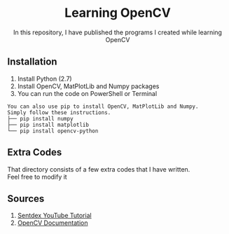 <h1 align="center">Learning OpenCV</h1>
<p align="center">In this repository, I have published the programs I created while learning OpenCV</p>

## Installation
1. Install Python (2.7)
2. Install OpenCV, MatPlotLib and Numpy packages
3. You can run the code on PowerShell or Terminal
```
You can also use pip to install OpenCV, MatPlotLib and Numpy.  
Simply follow these instructions.
├── pip install numpy
├── pip install matplotlib
└── pip install opencv-python
```

## Extra Codes
That directory consists of a few extra codes that I have written. <br>
Feel free to modify it

## Sources
1. [Sentdex YouTube Tutorial](https://www.youtube.com/playlist?list=PLQVvvaa0QuDdttJXlLtAJxJetJcqmqlQq)
2. [OpenCV Documentation](http://docs.opencv.org/3.0-beta/doc/py_tutorials/py_tutorials.html)
